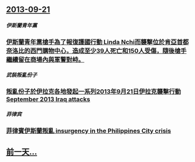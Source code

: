 ## [2013-09-21](/zh/news/2013/09/21/index.md)

##### 伊斯蘭青年黨
### [ 伊斯蘭青年黨槍手為了報復護國行動 Linda Nchi而襲撃位於肯亞首都奈洛比的西門購物中心，造成至少39人死亡和150人受傷，隨後槍手繼續留在商場內與軍警對峙。](/zh/news/2013/09/21/伊斯蘭青年黨槍手為了報復護國行動-Linda-Nchi而襲撃位於肯亞首都奈洛比的西門購物中心-造成至少39人死亡和15.md)
##### 武裝叛亂份子
### [ 叛亂份子於伊拉克各地發起一系列2013年9月21日伊拉克襲擊行動 September 2013 Iraq attacks](/zh/news/2013/09/21/叛亂份子於伊拉克各地發起一系列2013年9月21日伊拉克襲擊行動-September-2013-Iraq-attack.md)
##### 菲律宾
### [ 菲律賓伊斯蘭叛亂 insurgency in the Philippines City crisis](/zh/news/2013/09/21/菲律賓伊斯蘭叛亂-insurgency-in-the-Philippines-City-crisis.md)
## [前一天...](/zh/news/2013/09/15/index.md)

